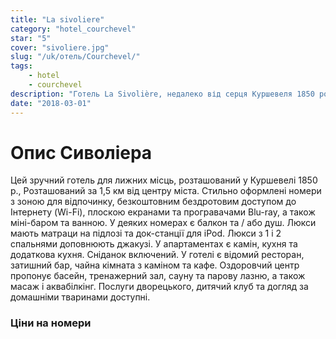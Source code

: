 ```yaml
---
title: "La sivoliere"
category: "hotel_courchevel"
star: "5"
cover: "sivoliere.jpg"
slug: "/uk/отель/Courchevel/"
tags:
    - hotel
    - courchevel
description: "Готель La Sivolière, недалеко від серця Куршевеля 1850 року, - це готель з п'ятизірковим розміщенням з 36 номерами та люксами, лижними лижами. Шале поєднує альпійський декор та сучасність, щоб запропонувати шикарний та вишуканий декор "
date: "2018-03-01"
---
```


# Опис Сиволіера
Цей зручний готель для лижних місць, розташований у Куршевелі 1850 р., Розташований за 1,5 км від центру міста.
Стильно оформлені номери з зоною для відпочинку, безкоштовним бездротовим доступом до Інтернету (Wi-Fi), плоскою екранами та програвачами Blu-ray, а також міні-баром та ванною. У деяких номерах є балкон та / або душ. Люкси мають матраци на підлозі та док-станції для iPod. Люкси з 1 і 2 спальнями доповнюють джакузі. У апартаментах є камін, кухня та додаткова кухня.
Сніданок включений. У готелі є відомий ресторан, затишний бар, чайна кімната з каміном та кафе. Оздоровчий центр пропонує басейн, тренажерний зал, сауну та парову лазню, а також масаж і аквабілкінг. Послуги дворецького, дитячий клуб та догляд за домашніми тваринами доступні.

### Ціни на номери